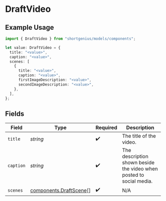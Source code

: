 # DraftVideo

## Example Usage

```typescript
import { DraftVideo } from "shortgenius/models/components";

let value: DraftVideo = {
  title: "<value>",
  caption: "<value>",
  scenes: [
    {
      title: "<value>",
      caption: "<value>",
      firstImageDescription: "<value>",
      secondImageDescription: "<value>",
    },
  ],
};
```

## Fields

| Field                                                               | Type                                                                | Required                                                            | Description                                                         |
| ------------------------------------------------------------------- | ------------------------------------------------------------------- | ------------------------------------------------------------------- | ------------------------------------------------------------------- |
| `title`                                                             | *string*                                                            | :heavy_check_mark:                                                  | The title of the video.                                             |
| `caption`                                                           | *string*                                                            | :heavy_check_mark:                                                  | The description shown beside the video when posted to social media. |
| `scenes`                                                            | [components.DraftScene](../../models/components/draftscene.md)[]    | :heavy_check_mark:                                                  | N/A                                                                 |